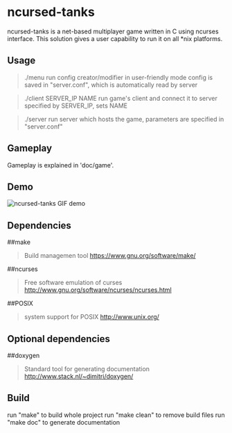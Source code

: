 ncursed-tanks
=============

ncursed-tanks is a net-based multiplayer game written in C using ncurses interface.
This solution gives a user capability to run it on all *nix platforms.


Usage
-----

> ./menu
run config creator/modifier in user-friendly mode
config is saved in "server.conf", which is automatically read by server

> ./client SERVER_IP NAME
run game's client and connect it to server specified by SERVER_IP, sets NAME

> ./server
run server which hosts the game, parameters are specified in "server.conf"


Gameplay
--------
Gameplay is explained in 'doc/game'.


Demo
----
![ncursed-tanks GIF demo](http://patrol.neutrino.re/repo/ncursed-tanks.gif)


Dependencies
------------
##make
> Build managemen tool
https://www.gnu.org/software/make/

##ncurses
> Free software emulation of curses
http://www.gnu.org/software/ncurses/ncurses.html

##POSIX
> system support for POSIX
http://www.unix.org/


Optional dependencies
---------------------
##doxygen
> Standard tool for generating documentation
http://www.stack.nl/~dimitri/doxygen/


Build
-----
run "make" to build whole project
run "make clean" to remove build files
run "make doc" to generate documentation
